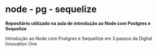 # node - pg - sequelize
**Repositório utilizado na aula de introdução ao Node com Postgres e Sequelize**

Introdução ao Node com Postgres e Sequeilize em 3 passos da Digital Innovation One


